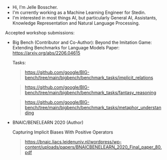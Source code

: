 - Hi, I’m Jelle Bosscher.
- I'm currently working as a Machine Learning Engineer for Stedin.
- I'm interested in most things AI, but particularly General AI, Assistants, Knowledge Representation and Natural Language Processing.

Accepted workshop submissions:
- Big Bench (Contributor and Co-Author): 
    Beyond the Imitation Game: Extending Benchmarks for Language Models
    Paper: https://arxiv.org/abs/2206.04615

    Tasks:
    > https://github.com/google/BIG-bench/tree/main/bigbench/benchmark_tasks/implicit_relations

    > https://github.com/google/BIG-bench/tree/main/bigbench/benchmark_tasks/fantasy_reasoning

    > https://github.com/google/BIG-bench/tree/main/bigbench/benchmark_tasks/metaphor_understanding
- BNAIC/BENELEARN 2020 (Author)

    Capturing Implicit Biases With Positive Operators
    > https://bnaic.liacs.leidenuniv.nl/wordpress/wp-content/uploads/papers/BNAICBENELEARN_2020_Final_paper_80.pdf
